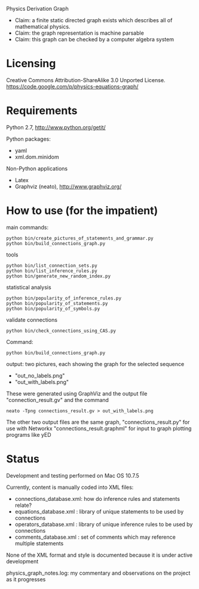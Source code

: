 
Physics Derivation Graph

* Claim: a finite static directed graph exists which describes all of mathematical physics. 
* Claim: the graph representation is machine parsable
* Claim: this graph can be checked by a computer algebra system

# Licensing
Creative Commons Attribution-ShareAlike 3.0 Unported License.
https://code.google.com/p/physics-equations-graph/

# Requirements

Python 2.7, http://www.python.org/getit/

Python packages: 
* yaml
* xml.dom.minidom

Non-Python applications
* Latex
* Graphviz (neato), http://www.graphviz.org/

# How to use (for the impatient)

main commands:

    python bin/create_pictures_of_statements_and_grammar.py
    python bin/build_connections_graph.py

tools

    python bin/list_connection_sets.py
    python bin/list_inference_rules.py
    python bin/generate_new_random_index.py

statistical analysis

    python bin/popularity_of_inference_rules.py
    python bin/popularity_of_statements.py
    python bin/popularity_of_symbols.py

validate connections

    python bin/check_connections_using_CAS.py



Command:

    python bin/build_connections_graph.py

output: two pictures, each showing the graph for the selected sequence
* "out_no_labels.png"
* "out_with_labels.png"

These were generated using GraphViz and the output file
"connection_result.gv"
and the command 

    neato -Tpng connections_result.gv > out_with_labels.png

The other two output files are the same graph,
"connections_result.py"
for use with Networkx
"connections_result.graphml"
for input to graph plotting programs like yED


# Status

Development and testing performed on Mac OS 10.7.5

Currently, content is manually coded into XML files:
* connections_database.xml: how do inference rules and statements relate?
* equations_database.xml  : library of unique statements to be used by connections
* operators_database.xml  : library of unique inference rules to be used by connections
* comments_database.xml   : set of comments which may reference multiple statements

None of the XML format and style is documented because it is under active development

physics_graph_notes.log: my commentary and observations on the project as it progresses


